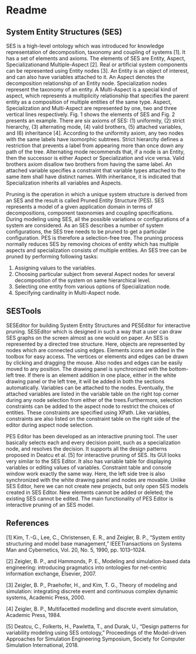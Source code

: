 # Readme

## System Entity Structures (SES)

SES is a high-level ontology which was introduced for knowledge representation
of decomposition, taxonomy and coupling of systems [1]. It has a set of
elements and axioms. The elements of SES are Entity, Aspect, Specializationand
Multiple-Aspect [2]. Real or artificial system components can be represented
using Entity nodes [3]. An Entity is an object of interest, and can also have
variables attached to it. An Aspect denotes the decomposition relationship of
an Entity node. Specialization nodes represent the taxonomy of an entity. A
Multi-Aspect is a special kind of aspect, which represents a multiplicity
relationship that specifies the parent entity as a composition of multiple
entities of the same type. Aspect, Specialization and Multi-Aspect are
represented by one, two and three vertical lines respectively. Fig. 1 shows the
elements of SES and Fig. 2 presents an example. There are six axioms of SES:
(1) uniformity, (2) strict hierarchy, (3) alternating mode, (4) valid brothers,
(5) attached variables, and (6) inheritance [4]. According to the uniformity
axiom, any two nodes with the same labels have isomorphic subtrees. Strict
hierarchy defines a restriction that prevents a label from appearing more than
once down any path of the tree. Alternating mode recommends that, if a node is
an Entity, then the successor is either Aspect or Specialization and vice
versa. Valid brothers axiom disallow two brothers from having the same label.
An attached variable specifies a constraint that variable types attached to the
same item shall have distinct names. With inheritance, it is indicated that
Specialization inherits all variables and Aspects.

Pruning is the operation in which a unique system structure is derived from an
SES and the result is called Pruned Entity Structure (PES). SES represents a
model of a given application domain in terms of decompositions, component
taxonomies and coupling specifications. During modeling using SES, all the
possible variations or configurations of a system are considered. As an SES
describes a number of system configurations, the SES tree needs to be pruned to
get a particular configuration. PES is therefore a selection-free tree. The
pruning process normally reduces SES by removing choices of entity which has
multiple aspects and specialization consists of multiple entities. An SES tree
can be pruned by performing following tasks:

1. Assigning values to the variables.
2. Choosing particular subject from several Aspect nodes for several
   decomposition of the system on same hierarchical level.
3. Selecting one entity from various options of Specialization node.
4. Specifying cardinality in Multi-Aspect node.

## SESTools

SESEditor for building System Entity Structures and PESEditor for interactive
pruning. SESEditor which is designed in such a way that a user can draw SES
graphs on the screen almost as one would on paper. An SES is represented by a
directed tree structure. Here, objects are represented by nodes which are
connected using edges. Elements icons are added in the toolbox for easy access.
The vertices or elements and edges can be drawn by clicking and dragging the
mouse. Also nodes and edges can be easily moved to any position. The drawing
panel is synchronized with the bottom-left tree. If there is an element
addition in one place, either in the white drawing panel or the left tree, it
will be added in both the sections automatically. Variables can be attached to
the nodes. Eventually, the attached variables are listed in the variable table
on the right top corner during any node selection from either of the
trees.Furthermore, selection constraints can be added to the aspect node to
restrict the choices of entities. These constraints are specified using XPath.
Like variables, constraints are also listed on the constraint table on the
right side of the editor during aspect node selection.

PES Editor has been developed as an interactive pruning tool. The user
basically selects each and every decision point, such as a specialization node,
and resolves the decision. It supports all the design patterns proposed in
Deatcu et al. [5] for interactive pruning of SES. Its GUI looks very similar to
the SES Editor. It also has variable table for displaying variables or editing
values of variables. Constraint table and console window work exactly the same
way. Here, the left side tree is also synchronized with the white drawing panel
and nodes are movable. Unlike SES Editor, here we can not create new projects,
but only open SES models created in SES Editor. New elements cannot be added or
deleted; the existing SES cannot be edited. The main functionality of PES
Editor is interactive pruning of an SES model.

## References

[1] Kim, T.-G., Lee, C., Christensen, E. R., and Zeigler, B. P., “System entity
structuring and model base management,” IEEETransactions on Systems Man and
Cybernetics, Vol. 20, No. 5, 1990, pp. 1013–1024.

[2] Zeigler, B. P., and Hammonds, P. E., Modeling and simulation-based data
engineering: introducing pragmatics into ontologies for net-centric information
exchange, Elsevier, 2007.

[3] Zeigler, B. P., Praehofer, H., and Kim, T. G., Theory of modeling and
simulation: integrating discrete event and continuous complex dynamic systems,
Academic Press, 2000.

[4] Zeigler, B. P., Multifacetted modelling and discrete event simulation,
Academic Press, 1984.

[5] Deatcu, C., Folkerts, H., Pawletta, T., and Durak, U., “Design patterns for
variability modeling using SES ontology,” Proceedings of the Model-driven
Approaches for Simulation Engineering Symposium, Society for Computer
Simulation International, 2018.
